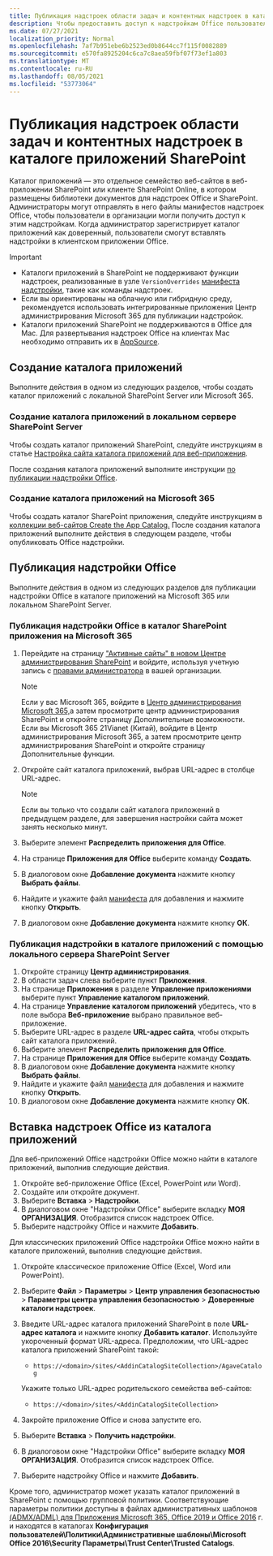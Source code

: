 ```yaml
---
title: Публикация надстроек области задач и контентных надстроек в каталоге приложений SharePoint
description: Чтобы предоставить доступ к надстройкам Office пользователям в организации, администраторы могут отправлять файлы манифестов надстроек Office в соответствующий каталог приложений.
ms.date: 07/27/2021
localization_priority: Normal
ms.openlocfilehash: 7af7b951ebe6b2523ed0b8644cc7f115f0082889
ms.sourcegitcommit: e570fa8925204c6ca7c8aea59fbf07f73ef1a803
ms.translationtype: MT
ms.contentlocale: ru-RU
ms.lasthandoff: 08/05/2021
ms.locfileid: "53773064"
---
```

# <a name="publish-task-pane-and-content-add-ins-to-a-sharepoint-app-catalog"></a>Публикация надстроек области задач и контентных надстроек в каталоге приложений SharePoint

Каталог приложений — это отдельное семейство веб-сайтов в веб-приложении SharePoint или клиенте SharePoint Online, в котором размещены библиотеки документов для надстроек Office и SharePoint. Администраторы могут отправлять в него файлы манифестов надстроек Office, чтобы пользователи в организации могли получить доступ к этим надстройкам. Когда администратор зарегистрирует каталог приложений как доверенный, пользователи смогут вставлять надстройки в клиентском приложении Office.

> [!IMPORTANT]
>
> - Каталоги приложений в SharePoint не поддерживают функции надстроек, реализованные в узле `VersionOverrides` [манифеста надстройки](../develop/add-in-manifests.md), такие как команды надстроек.
> - Если вы ориентированы на облачную или гибридную [](/microsoft-365/admin/manage/test-and-deploy-microsoft-365-apps) среду, рекомендуется использовать интегрированные приложения Центр администрирования Microsoft 365 для публикации надстройок.
> - Каталоги приложений SharePoint не поддерживаются в Office для Mac. Для развертывания надстроек Office на клиентах Mac необходимо отправить их в [AppSource](/office/dev/store/submit-to-the-office-store).

## <a name="create-an-app-catalog"></a>Создание каталога приложений

Выполните действия в одном из следующих разделов, чтобы создать каталог приложений с локальной SharePoint Server или Microsoft 365.

### <a name="to-create-an-app-catalog-for-on-premises-sharepoint-server"></a>Создание каталога приложений в локальном сервере SharePoint Server

Чтобы создать каталог приложений SharePoint, следуйте инструкциям в статье [Настройка сайта каталога приложений для веб-приложения](/sharepoint/administration/manage-the-app-catalog).

После создания каталога приложений выполните инструкции [по публикации надстройки Office](#publish-an-office-add-in).

### <a name="to-create-an-app-catalog-on-microsoft-365"></a>Создание каталога приложений на Microsoft 365

Чтобы создать каталог SharePoint приложения, следуйте инструкциям в [коллекции веб-сайтов Create the App Catalog.](/sharepoint/use-app-catalog#step-1-create-the-app-catalog-site-collection) После создания каталога приложений выполните действия в следующем разделе, чтобы опубликовать Office надстройки.

## <a name="publish-an-office-add-in"></a>Публикация надстройки Office

Выполните действия в одном из следующих разделов для публикации надстройки Office в каталоге приложений на Microsoft 365 или локальном SharePoint Server.

### <a name="to-publish-an-office-add-in-to-a-sharepoint-app-catalog-on-microsoft-365"></a>Публикация надстройки Office в каталог SharePoint приложения на Microsoft 365

1. Перейдите на страницу ["Активные сайты" в новом Центре администрирования SharePoint](https://admin.microsoft.com/sharepoint?page=siteManagement&modern=true) и войдите, используя учетную запись с [правами администратора](/sharepoint/sharepoint-admin-role) в вашей организации.

    > [!NOTE]
    > Если у вас Microsoft 365, войдите в [Центр администрирования Microsoft 365,](https://go.microsoft.com/fwlink/p/?linkid=848041)а затем просмотрите центр администрирования SharePoint и откройте страницу Дополнительные возможности. <br>Если вы Microsoft 365 21Vianet (Китай), [](https://go.microsoft.com/fwlink/p/?linkid=850627)войдите в Центр администрирования Microsoft 365, а затем просмотрите центр администрирования SharePoint и откройте страницу Дополнительные функции.

1. Откройте сайт каталога приложений, выбрав URL-адрес в столбце URL-адрес.

    > [!NOTE]
    > Если вы только что создали сайт каталога приложений в предыдущем разделе, для завершения настройки сайта может занять несколько минут.

1. Выберите элемент **Распределить приложения для Office**.
1. На странице **Приложения для Office** выберите команду **Создать**.
1. В диалоговом окне **Добавление документа** нажмите кнопку **Выбрать файлы**.
1. Найдите и укажите файл [манифеста](../develop/add-in-manifests.md) для добавления и нажмите кнопку **Открыть**.
1. В диалоговом окне **Добавление документа** нажмите кнопку **ОК**.

### <a name="to-publish-an-add-in-to-an-app-catalog-with-on-premises-sharepoint-server"></a>Публикация надстройки в каталоге приложений с помощью локального сервера SharePoint Server

1. Откройте страницу **Центр администрирования**.
1. В области задач слева выберите пункт **Приложения**.
1. На странице **Приложения** в разделе **Управление приложениями** выберите пункт **Управление каталогом приложений**.
1. На странице **Управление каталогом приложений** убедитесь, что в поле выбора **Веб-приложение** выбрано правильное веб-приложение.
1. Выберите URL-адрес в разделе **URL-адрес сайта**, чтобы открыть сайт каталога приложений.
1. Выберите элемент **Распределить приложения для Office**.
1. На странице **Приложения для Office** выберите команду **Создать**.
1. В диалоговом окне **Добавление документа** нажмите кнопку **Выбрать файлы**.
1. Найдите и укажите файл [манифеста](../develop/add-in-manifests.md) для добавления и нажмите кнопку **Открыть**.
1. В диалоговом окне **Добавление документа** нажмите кнопку **ОК**.

## <a name="insert-office-add-ins-from-the-app-catalog"></a>Вставка надстроек Office из каталога приложений

Для веб-приложений Office надстройки Office можно найти в каталоге приложений, выполнив следующие действия.

1. Откройте веб-приложение Office (Excel, PowerPoint или Word).
1. Создайте или откройте документ.
1. Выберите **Вставка** > **Надстройки**.
1. В диалоговом окне "Надстройки Office" выберите вкладку **МОЯ ОРГАНИЗАЦИЯ**. Отобразится список надстроек Office.
1. Выберите надстройку Office и нажмите **Добавить**.

Для классических приложений Office надстройки Office можно найти в каталоге приложений, выполнив следующие действия.

1. Откройте классическое приложение Office (Excel, Word или PowerPoint).
1. Выберите **Файл** > **Параметры** > **Центр управления безопасностью** > **Параметры центра управления безопасностью** > **Доверенные каталоги надстроек**.
1. Введите URL-адрес каталога приложений SharePoint в поле **URL-адрес каталога** и нажмите кнопку **Добавить каталог**.
    Используйте укороченный формат URL-адреса. Предположим, что URL-адрес каталога приложений SharePoint такой:
    - `https://<domain>/sites/<AddinCatalogSiteCollection>/AgaveCatalog`

    Укажите только URL-адрес родительского семейства веб-сайтов:
    - `https://<domain>/sites/<AddinCatalogSiteCollection>`
1. Закройте приложение Office и снова запустите его.
1. Выберите **Вставка** > **Получить надстройки**.
1. В диалоговом окне "Надстройки Office" выберите вкладку **МОЯ ОРГАНИЗАЦИЯ**. Отобразится список надстроек Office.
1. Выберите надстройку Office и нажмите **Добавить**.

Кроме того, администратор может указать каталог приложений в SharePoint с помощью групповой политики. Соответствующие параметры политики доступны в файлах административных шаблонов [(ADMX/ADML) для Приложения Microsoft 365, Office 2019 и Office 2016](https://www.microsoft.com/download/details.aspx?id=49030) г. и находятся в каталогах **Конфигурация пользователей\Политики\Административные шаблоны\Microsoft Office 2016\Security Параметры\Trust Center\Trusted Catalogs**.
